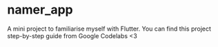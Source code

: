 # namer_app
A mini project to familiarise myself with Flutter. You can find this project step-by-step guide from Google Codelabs &lt;3
